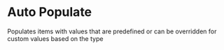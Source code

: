 # Auto Populate
Populates items with values that are predefined or can be overridden for custom values based on the type
